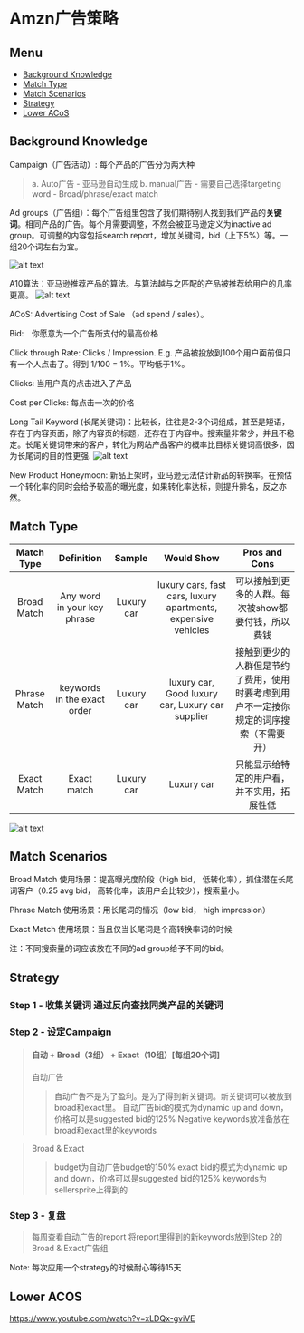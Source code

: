 # Amzn广告策略

## Menu
*  [Background Knowledge](#background)
*  [Match Type](#type)
*  [Match Scenarios](#scenarios)
*  [Strategy](#strategy)
*  [Lower ACoS](#acos)

## <a name="background"></a>Background Knowledge
Campaign（广告活动）: 每个产品的广告分为两大种
> a. Auto广告 - 亚马逊自动生成
> b. manual广告 - 需要自己选择targeting word - Broad/phrase/exact match

Ad groups（广告组）：每个广告组里包含了我们期待别人找到我们产品的**关键词**。相同产品的广告。每个月需要调整，不然会被亚马逊定义为inactive ad group。可调整的内容包括search report，增加关键词，bid（上下5%）等。一组20个词左右为宜。

![alt text](https://cdn.shortpixel.ai/spai/w_1551+q_lossy+ret_img+to_webp/https://tinuiti.com/wp-content/uploads/legacysitecontent/cpcs/posts_01/2018/12/28144825/sp3.png "n")

A10算法：亚马逊推荐产品的算法。与算法越与之匹配的产品被推荐给用户的几率更高。
![alt text](http://www.guxiaobei.com/wp-content/uploads/2020/11/202011201243026.jpg "n")

ACoS: Advertising Cost of Sale （ad spend / sales）。

Bid:　你愿意为一个广告所支付的最高价格

Click through Rate: Clicks / Impression. E.g. 产品被投放到100个用户面前但只有一个人点击了。得到 1/100 = 1%。平均低于1%。

Clicks: 当用户真的点击进入了产品

Cost per Clicks: 每点击一次的价格

Long Tail Keyword (长尾关键词)：比较长，往往是2-3个词组成，甚至是短语，存在于内容页面，除了内容页的标题，还存在于内容中。搜索量非常少，并且不稳定。长尾关键词带来的客户，转化为网站产品客户的概率比目标关键词高很多，因为长尾词的目的性更强. 
![alt text](https://ahrefs.com/blog/wp-content/uploads/2019/09/wl-c.jpg "Logo Title Text 1")


New Product Honeymoon: 新品上架时，亚马逊无法估计新品的转换率。在预估一个转化率的同时会给予较高的曝光度，如果转化率达标，则提升排名，反之亦然。

## <a name="type"></a>Match Type

|Match Type|	Definition|Sample|Would Show|Pros and Cons|
|:---:|:---:|:---:|:---:|:---:|
|Broad Match|Any word in your key phrase|Luxury car| luxury cars, fast cars, luxury apartments, expensive vehicles|可以接触到更多的人群。每次被show都要付钱，所以费钱|
|Phrase Match|keywords in the exact order|Luxury car| luxury car, Good luxury car, Luxury car supplier|接触到更少的人群但是节约了费用，使用时要考虑到用户不一定按你规定的词序搜索（不需要开）|
|Exact Match|Exact match|Luxury car|Luxury car|只能显示给特定的用户看，并不实用，拓展性低|

![alt text](https://pic.cifnews.com/upload/201903/13/201903131449429251.jpg "Logo Title Text 1")

## <a name="scenarios"></a>Match Scenarios
Broad Match 使用场景：提高曝光度阶段（high bid， 低转化率），抓住潜在长尾词客户（0.25 avg bid， 高转化率，该用户会比较少），搜索量小。

Phrase Match 使用场景：用长尾词的情况（low bid， high impression）

Exact Match 使用场景：当且仅当长尾词是个高转换率词的时候

注：不同搜索量的词应该放在不同的ad group给予不同的bid。


## <a name="strategy"></a>Strategy
### Step 1 - 收集关键词 通过反向查找同类产品的关键词
### Step 2 - 设定Campaign
> #### 自动 + Broad（3组） + Exact（10组）[每组20个词]
> 自动广告
>> 自动广告不是为了盈利。是为了得到新关键词。新关键词可以被放到broad和exact里。
>> 自动广告bid的模式为dynamic up and down，价格可以是suggested bid的125%
>> Negative keywords放准备放在broad和exact里的keywords

> Broad & Exact 
>> budget为自动广告budget的150%
>> exact bid的模式为dynamic up and down，价格可以是suggested bid的125%
>> keywords为sellersprite上得到的

### Step 3 - 复盘
> 每周查看自动广告的report
> 将report里得到的新keywords放到Step 2的Broad & Exact广告组

Note: 每次应用一个strategy的时候耐心等待15天

## <a name="acos"></a>Lower ACOS
https://www.youtube.com/watch?v=xLDQx-gviVE